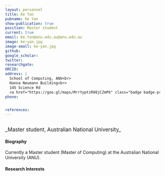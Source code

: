 ```yaml
---
layout: personnel
title: Ke Yan
pubname: Ke Yan
show-publication: true
position: Master student
current: true
email: Ke.Yan@anu.edu.au@anu.edu.au
image: ke-yan.jpg
image-small: ke-yan.jpg
github:
google_scholar: 
twitter: 
researchgate: 
ORCID: 
address: |
  School of Computing, ANU<br>
  Hanna Neumann Building<br>
  145 Science Rd
  <a href="https://goo.gl/maps/MrrYyptzR98jCZmP6" class="badge badge-primary"><i class="fa fa-map-marker"></i> map</a><br>
phone: 


references:
---
```

<br>
<big>_Master student, Australian National University_</big>


#### Biography

Currently a Master student (Master of Computing) at the Australian National University (ANU).  

#### Research Interests

 



